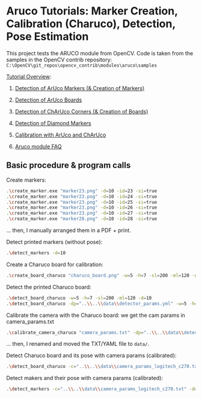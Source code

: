 # Aruco Tutorials: Marker Creation, Calibration (Charuco), Detection, Pose Estimation

This project tests the ARUCO module from OpenCV.
Code is taken from the samples in the OpenCV contrib repository:
`C:\OpenCV\git_repos\opencv_contrib\modules\aruco\samples`

[Tutorial Overview](https://docs.opencv.org/master/d9/d6d/tutorial_table_of_content_aruco.html):

1. [Detection of ArUco Markers (& Creation of Markers)](https://docs.opencv.org/master/d5/dae/tutorial_aruco_detection.html)

2. [Detection of ArUco Boards](https://docs.opencv.org/master/d9/d6d/tutorial_table_of_content_aruco.html)

3. [Detection of ChArUco Corners (& Creation of Boards)](https://docs.opencv.org/master/df/d4a/tutorial_charuco_detection.html)

4. [Detection of Diamond Markers](https://docs.opencv.org/master/d5/d07/tutorial_charuco_diamond_detection.html)

5. [Calibration with ArUco and ChArUco](https://docs.opencv.org/master/da/d13/tutorial_aruco_calibration.html)

6. [Aruco module FAQ](https://docs.opencv.org/master/d1/dcb/tutorial_aruco_faq.html)

## Basic procedure & program calls

Create markers:

```bash
.\create_marker.exe "marker23.png" -d=10 -id=23 -si=true
.\create_marker.exe "marker23.png" -d=10 -id=24 -si=true
.\create_marker.exe "marker23.png" -d=10 -id=25 -si=true
.\create_marker.exe "marker23.png" -d=10 -id=26 -si=true
.\create_marker.exe "marker23.png" -d=10 -id=27 -si=true
.\create_marker.exe "marker28.png" -d=10 -id=28 -si=true
```

... then, I manually arranged them in a PDF + print.

Detect printed markers (without pose):

``` bash
.\detect_markers -d=10
```

Create a Charuco board for calibration:

``` bash
.\create_board_charuco "charuco_board.png" -w=5 -h=7 -sl=200 -ml=120 -d=10 -si=true
```

Detect the printed Charuco board:

``` bash
.\detect_board_charuco -w=5 -h=7 -sl=200 -ml=120 -d=10
.\detect_board_charuco -dp="..\\..\\data\\detector_params.yml" -w=5 -h=7 -sl=200 -ml=120 -d=10
```

Calibrate the camera with the Charuco board: we get the cam params in camera_params.txt

``` bash
.\calibrate_camera_charuco "camera_params.txt" -dp="..\\..\\data\\detector_params.yml" -w=5 -h=7 -sl=200 -ml=120 -d=10
```

... then, I renamed and moved the TXT/YAML file to `data/`.

Detect Charuco board and its pose with camera params (calibrated):

``` bash
.\detect_board_charuco -c="..\\..\\data\\camera_params_logitech_c270.txt" -dp="..\\..\\data\\detector_params.yml" -w=5 -h=7 -sl=200 -ml=120 -d=10
```

Detect makers and their pose with camera params (calibrated):

``` bash
.\detect_markers -c="..\\..\\data\\camera_params_logitech_c270.txt" -d=10
```
